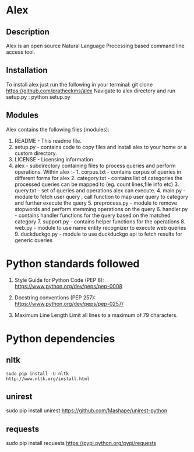 
Alex
=============

Description
-----------
 Alex is an open source Natural Language Processing based command line access tool.

Installation
------------
 To install alex just run the following in your terminal:
      git clone https://github.com/pratheekms/alex 
 Navigate to alex directory and run setup.py :
      python setup.py

Modules
-------
Alex contains the following files (modules):
1. README - This readme file.
2. setup.py - contains code to copy files and install alex to your home or a custom directory.
3. LICENSE - Licensing information
4. alex - subdirectory containing files to process queries and perform operations.
   Within alex :-
		1. corpus.txt - contains corpus of queries in different forms for alex 
		2. category.txt - contains list of categories the processed queries can be mapped to (eg. count lines,file info etc)
		3. query.txt -  set of queries  and operations alex can execute.
		4. main.py - module to fetch user query , call function to map user query to category and further execute the query
		5. preprocess.py - module to remove stopwords and perform stemming operations on the query
		6. handler.py - contains handler functions for the query based on the matched category
		7. support.py - contains helper functions for the operations
		8. web.py - module to use name entity recognizer to execute web queries
		9. duckduckgo.py   - module to use duckduckgo api to fetch results for generic queries

Python standards followed
==========================
1. Style Guide for Python Code (PEP 8):
   https://www.python.org/dev/peps/pep-0008

2. Docstring conventions (PEP 257):
    https://www.python.org/dev/peps/pep-0257/
3. Maximum Line Length
   Limit all lines to a maximum of 79 characters.


Python dependencies
===================
nltk
-----
    sudo pip install -U nltk
    http://www.nltk.org/install.html

unirest
------
sudo pip install unirest
https://github.com/Mashape/unirest-python

requests
--------
sudo pip install requests
https://pypi.python.org/pypi/requests



